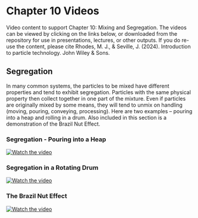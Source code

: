 # Chapter 10 Videos

Video content to support Chapter 10: Mixing and Segregation. The videos can be viewed by clicking on the links below, or downloaded from the repository for use in presentations, lectures, or other outputs. If you do re-use the content, please cite Rhodes, M. J., & Seville, J. (2024). Introduction to particle technology. John Wiley & Sons.

## Segregation

In many common systems, the particles to be mixed have different properties and tend to exhibit segregation. Particles with the same physical property then collect together in one part of the mixture. Even if particles are originally mixed by some means, they will tend to unmix on handling (moving, pouring, conveying, processing). Here are two examples – pouring into a heap and rolling in a drum. Also included in this section is a demonstration of the Brazil Nut Effect.

### Segregation - Pouring into a Heap

[![Watch the video](https://img.youtube.com/vi/FnI93bUfg0o/sddefault.jpg)](https://www.youtube.com/watch?v=FnI93bUfg0o)

### Segregation in a Rotating Drum

[![Watch the video](https://img.youtube.com/vi/sv_Myi7YPcA/sddefault.jpg)](https://www.youtube.com/watch?v=sv_Myi7YPcA)

### The Brazil Nut Effect

[![Watch the video](https://img.youtube.com/vi/t8XZT0uMLbY/sddefault.jpg)](https://www.youtube.com/watch?v=t8XZT0uMLbY)
